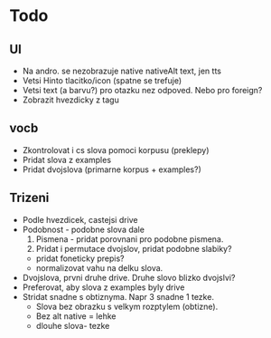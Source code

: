 # Todo

## UI
- Na andro. se nezobrazuje native nativeAlt text, jen tts
- Vetsi Hinto tlacitko/icon (spatne se trefuje)
- Vetsi text (a barvu?) pro otazku nez odpoved. Nebo pro foreign?
- Zobrazit hvezdicky z tagu

## vocb

- Zkontrolovat i cs slova pomoci korpusu (preklepy)
- Pridat slova z examples
- Pridat dvojslova (primarne korpus + examples?)

## Trizeni
- Podle hvezdicek, castejsi drive
- Podobnost - podobne slova dale
  1. Pismena - pridat porovnani pro podobne pismena. 
  2. Pridat i permutace dvojslov, pridat podobne slabiky?
  - pridat foneticky prepis?
  - normalizovat vahu na delku slova.
- Dvojslova, prvni druhe drive. Druhe slovo blizko dvojslvi? 
- Preferovat, aby slova z examples byly drive
- Stridat snadne s obtiznyma. Napr 3 snadne 1 tezke.
   - Slova bez obrazku s velkym rozptylem (obtizne). 
   - Bez alt native = lehke
   - dlouhe slova- tezke
